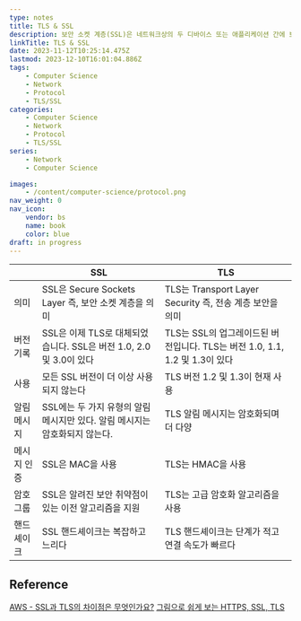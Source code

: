 ```yaml
---
type: notes
title: TLS & SSL
description: 보안 소켓 계층(SSL)은 네트워크상의 두 디바이스 또는 애플리케이션 간에 보안 연결을 생성하는 통신 프로토콜 또는 규칙 세트이고, 전송 계층 보안(TLS)은 기존 SSL 취약성을 수정하는 업그레이드된 SSL 버전
linkTitle: TLS & SSL
date: 2023-11-12T10:25:14.475Z
lastmod: 2023-12-10T16:01:04.886Z
tags:
    - Computer Science
    - Network
    - Protocol
    - TLS/SSL
categories:
    - Computer Science
    - Network
    - Protocol
    - TLS/SSL
series:
    - Network
    - Computer Science

images:
    - /content/computer-science/protocol.png
nav_weight: 0
nav_icon:
    vendor: bs
    name: book
    color: blue
draft: in progress
---
```


|             | SSL                                                                         | TLS                                                                         |
| ----------- | --------------------------------------------------------------------------- | --------------------------------------------------------------------------- |
| 의미        | SSL은 Secure Sockets Layer 즉, 보안 소켓 계층을 의미                        | TLS는 Transport Layer Security 즉, 전송 계층 보안을 의미                    |
| 버전 기록   | SSL은 이제 TLS로 대체되었습니다. SSL은 버전 1.0, 2.0 및 3.0이 있다          | TLS는 SSL의 업그레이드된 버전입니다. TLS는 버전 1.0, 1.1, 1.2 및 1.3이 있다 |
| 사용        | 모든 SSL 버전이 더 이상 사용되지 않는다                                     | TLS 버전 1.2 및 1.3이 현재 사용                                             |
| 알림 메시지 | SSL에는 두 가지 유형의 알림 메시지만 있다. 알림 메시지는 암호화되지 않는다. | TLS 알림 메시지는 암호화되며 더 다양                                        |
| 메시지 인증 | SSL은 MAC을 사용                                                            | TLS는 HMAC을 사용                                                           |
| 암호 그룹   | SSL은 알려진 보안 취약점이 있는 이전 알고리즘을 지원                        | TLS는 고급 암호화 알고리즘을 사용                                           |
| 핸드셰이크  | SSL 핸드셰이크는 복잡하고 느리다                                            | TLS 핸드셰이크는 단계가 적고 연결 속도가 빠르다                             |

## Reference

[AWS - SSL과 TLS의 차이점은 무엇인가요?](https://aws.amazon.com/ko/compare/the-difference-between-ssl-and-tls/)
[그림으로 쉽게 보는 HTTPS, SSL, TLS](https://brunch.co.kr/@swimjiy/47)
